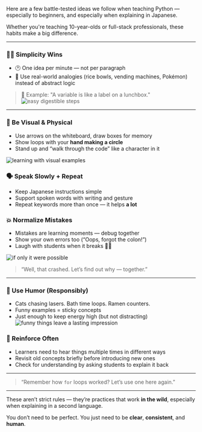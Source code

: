 Here are a few battle-tested ideas we follow when teaching Python — especially to beginners, and especially when explaining in Japanese.

Whether you're teaching 10-year-olds or full-stack professionals, these habits make a big difference.

---

### 🧑‍🏫 Simplicity Wins

- 🕐 One idea per minute — not per paragraph  
- 🍙 Use real-world analogies (rice bowls, vending machines, Pokémon) instead of abstract logic

> 🧠 Example: "A variable is like a label on a lunchbox."
![easy digestible steps](easysteps.png)
---

### 👋 Be Visual & Physical

- Use arrows on the whiteboard, draw boxes for memory
- Show loops with your **hand making a circle**
- Stand up and “walk through the code” like a character in it

![learning with visual examples](loop.png)
### 🗣️ Speak Slowly + Repeat

- Keep Japanese instructions simple  
- Support spoken words with writing and gesture  
- Repeat keywords more than once — it helps **a lot**

### 💥 Normalize Mistakes

- Mistakes are learning moments — debug together  
- Show your own errors too (“Oops, forgot the colon!”)  
- Laugh with students when it breaks 🤖💥

![if only it were possible](crash.png)
> “Well, that crashed. Let’s find out why — together.”

---

### 🤪 Use Humor (Responsibly)

- Cats chasing lasers. Bath time loops. Ramen counters.  
- Funny examples = sticky concepts  
- Just enough to keep energy high (but not distracting)
![funny things leave a lasting impression](usinghumor.png)

### 🔁 Reinforce Often

- Learners need to hear things multiple times in different ways  
- Revisit old concepts briefly before introducing new ones  
- Check for understanding by asking students to explain it back

---

> “Remember how `for` loops worked? Let’s use one here again.”

---

These aren’t strict rules — they’re practices that work **in the wild**, especially when explaining in a second language.

You don’t need to be perfect. You just need to be **clear**, **consistent**, and **human**.
